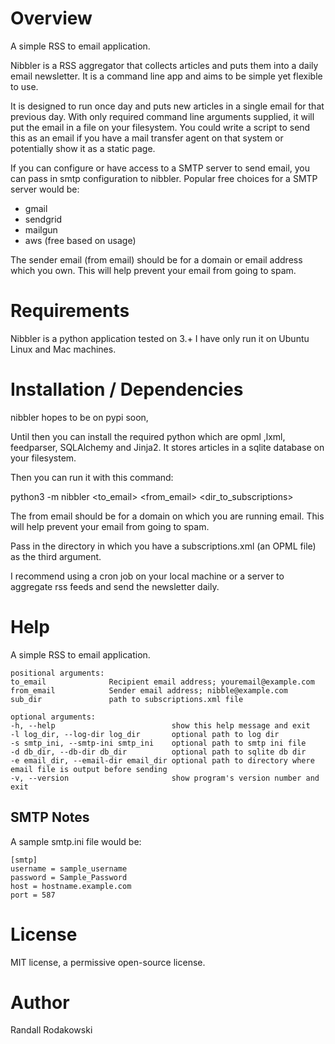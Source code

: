 # Overview

A simple RSS to email application.

Nibbler is a RSS aggregator that collects articles and puts them into a daily email newsletter. It is a command line app and aims to be simple yet flexible to use.

It is designed to run once day and puts new articles in a single email for that previous day. With only required command line arguments supplied, it will put the email in a file on your filesystem. You could write a script to send this as an email if you have a mail transfer agent on that system or potentially show it as a static page. 

If you can configure or have access to a SMTP server to send email, you can pass in smtp configuration to nibbler. Popular free choices for a SMTP server would be:

- gmail
- sendgrid
- mailgun
- aws (free based on usage)

The sender email (from email) should be for a domain or email address which you own. This will help prevent your email from going to spam.

# Requirements

Nibbler is a python application tested on 3.+
I have only run it on Ubuntu Linux and Mac machines.

# Installation / Dependencies

nibbler hopes to be on pypi soon, 

Until then you can install the required python which are opml ,lxml, feedparser, SQLAlchemy and Jinja2. It stores articles in a sqlite database on your filesystem. 

Then you can run it with this command:

python3 -m nibbler <to_email> <from_email> <dir_to_subscriptions>

The from email should be for a domain on which you are running email. This will help prevent your email from going to spam.

Pass in the directory in which you have a subscriptions.xml (an OPML file) as the third argument.

I recommend using a cron job on your local machine or a server to aggregate rss feeds and send the newsletter daily.

# Help

A simple RSS to email application.

~~~
positional arguments:
to_email              Recipient email address; youremail@example.com
from_email            Sender email address; nibble@example.com
sub_dir               path to subscriptions.xml file

optional arguments:
-h, --help                          show this help message and exit
-l log_dir, --log-dir log_dir       optional path to log dir
-s smtp_ini, --smtp-ini smtp_ini    optional path to smtp ini file
-d db_dir, --db-dir db_dir          optional path to sqlite db dir
-e email_dir, --email-dir email_dir optional path to directory where email file is output before sending
-v, --version                       show program's version number and exit
~~~

## SMTP Notes

A sample smtp.ini file would be:

~~~
[smtp]
username = sample_username
password = Sample_Password
host = hostname.example.com
port = 587
~~~

# License

MIT license, a permissive open-source license.

# Author

Randall Rodakowski
